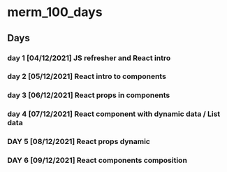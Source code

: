 # merm_100_days

## Days
### day 1 [04/12/2021] JS refresher and React intro
### day 2 [05/12/2021] React intro to components
### day 3 [06/12/2021] React props in components
### day 4 [07/12/2021] React component with dynamic data / List data 
### DAY 5 [08/12/2021] React props dynamic 
### DAY 6 [09/12/2021] React components composition
